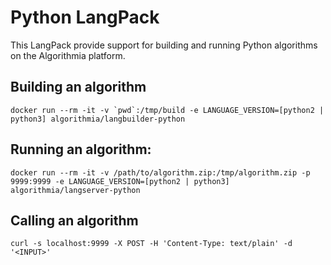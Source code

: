 # Python LangPack

This LangPack provide support for building and running Python algorithms on the Algorithmia platform.

## Building an algorithm
```
docker run --rm -it -v `pwd`:/tmp/build -e LANGUAGE_VERSION=[python2 | python3] algorithmia/langbuilder-python
```

## Running an algorithm:
```
docker run --rm -it -v /path/to/algorithm.zip:/tmp/algorithm.zip -p 9999:9999 -e LANGUAGE_VERSION=[python2 | python3] algorithmia/langserver-python
```

## Calling an algorithm
```
curl -s localhost:9999 -X POST -H 'Content-Type: text/plain' -d '<INPUT>'
```